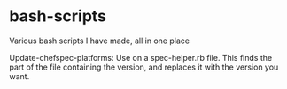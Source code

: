 # bash-scripts
Various bash scripts I have made, all in one place


Update-chefspec-platforms: Use on a spec-helper.rb file. This finds the part of the file containing the version, and replaces it with the version you want. 
